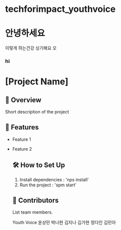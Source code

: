 # techforimpact_youthvoice

<h1> 안녕하세요 </h1>
이렇게 하는건강
싱기해요
오

<h3> hi </h3>

# [Project Name]
## 📌 Overview
Short description of the project

## 🚀 Features
- Feature 1
- Feature 2

  ## 🛠️ How to Set Up
  1. Install dependencies : 'nps install'
  2. Run the project : 'spm start'
 
  ## 👥 Contributors
  List team members.

  Youth Voice 윤상민 박나현 김지나 김가현 정다인 김민아
